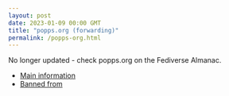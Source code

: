 ```yaml
---
layout: post
date: 2023-01-09 00:00 GMT
title: "popps.org (forwarding)"
permalink: /popps-org.html
---
```


No longer updated - check popps.org on the Fediverse Almanac.

* [Main information](https://www.fediversealmanac.com/api/v1/instances/popps.org)
* [Banned from](https://www.fediversealmanac.com/api/v1/instances/popps.org/banned_from)

